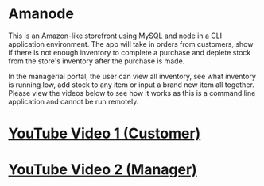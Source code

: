 # Amanode
This is an Amazon-like storefront using MySQL and node in a CLI application environment. The app will take 
in orders from customers, show if there is not enough inventory to complete a purchase and deplete stock from the store's inventory after the purchase is made. 

In the managerial portal, the user can view all inventory, see what inventory is running low, add stock to any item or input a brand new item all together. Please view the videos below to see how it works as this is a command line application and cannot be run remotely.

# [YouTube Video 1 (Customer)](https://youtu.be/d9WgM30l9Rw)
# [YouTube Video 2 (Manager)](https://youtu.be/oCEpBqQKVlo)
